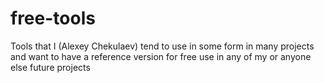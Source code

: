# free-tools
Tools that I (Alexey Chekulaev) tend to use in some form in many projects and want to have a reference version for free use in any of my or anyone else future projects
